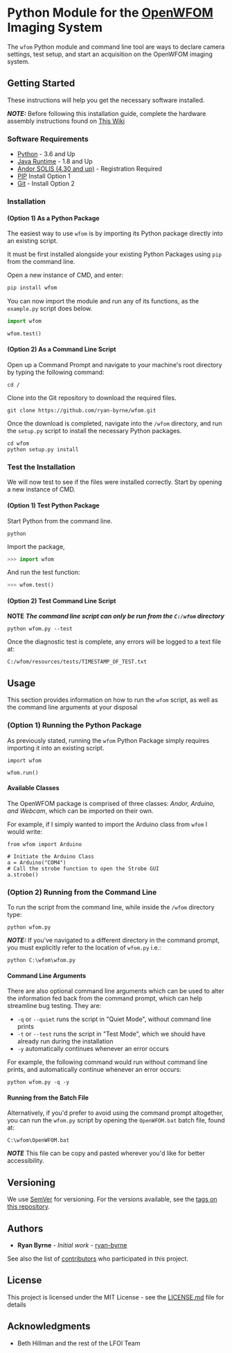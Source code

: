 # Python Module for the [OpenWFOM](https://hillmanlab.zuckermaninstitute.columbia.edu/content/optical-imaging-and-microscopy-development-and-dissemination) Imaging System

The ```wfom``` Python module and command line tool are ways to declare camera settings, test setup, and start an acquisition on the OpenWFOM imaging system.

## Getting Started

These instructions will help you get the necessary software installed.

***NOTE:*** Before following this installation guide, complete the hardware assembly instructions found on [This Wiki](https://github.com/ryan-byrne/wfom/wiki)

### Software Requirements

* [Python](https://www.python.org/downloads/) - 3.6 and Up
* [Java Runtime](https://java.com/en/download/) - 1.8 and Up
* [Andor SOLIS (4.30 and up)](http://my.andor.com/login.aspx) - Registration Required
* [PIP](https://pip.pypa.io/en/stable/installing/) Install Option 1
* [Git](https://git-scm.com/download/win) - Install Option 2

### Installation

#### (Option 1) As a Python Package

The easiest way to use ```wfom``` is by importing its Python package directly into an existing script.

It must be first installed alongside your existing Python Packages using ```pip``` from the command line.

Open a new instance of CMD, and enter:

``` cmd
pip install wfom
```

You can now import the module and run any of its functions, as the ```example.py``` script does below.

``` python
import wfom

wfom.test()
```

#### (Option 2) As a Command Line Script

Open up a Command Prompt and navigate to your machine's root directory by typing the following command:

```
cd /
```

Clone into the Git repository to download the required files.

```
git clone https://github.com/ryan-byrne/wfom.git
```

Once the download is completed, navigate into the ```/wfom``` directory, and run the ```setup.py``` script
to install the necessary Python packages.

```
cd wfom
python setup.py install
```

### Test the Installation

We will now test to see if the files were installed correctly. Start by opening a new instance of CMD.

#### (Option 1) Test Python Package

Start Python from the command line.

```
python
```

Import the package,

``` python
>>> import wfom
```

And run the test function:

``` python
>>> wfom.test()
```

#### (Option 2) Test Command Line Script

**NOTE** ***The command line script can only be run from the ```C:/wfom``` directory***

```
python wfom.py --test
```

Once the diagnostic test is complete, any errors will be logged to a text file at:

```
C:/wfom/resources/tests/TIMESTAMP_OF_TEST.txt
```

## Usage

This section provides information on how to run the ```wfom``` script, as well as the command line arguments at your disposal

### (Option 1) Running the Python Package

As previously stated, running the ```wfom``` Python Package simply requires importing it into an existing script.

```
import wfom

wfom.run()
```

#### Available Classes

The OpenWFOM package is comprised of three classes: *Andor, Arduino, and Webcam*, which can be imported on their own. 

For example, if I simply wanted to import the Arduino class from ```wfom``` I would write:

```
from wfom import Arduino

# Initiate the Arduino Class
a = Arduino("COM4")
# Call the strobe function to open the Strobe GUI
a.strobe()
```

### (Option 2) Running from the Command Line

To run the script from the command line, while inside the ```/wfom``` directory type:

```
python wfom.py
```

***NOTE:*** If you've navigated to a different directory in the command prompt, you must explicitly refer to the location of ```wfom.py``` i.e.:

```
python C:\wfom\wfom.py
```

#### Command Line Arguments

There are also optional command line arguments which can be used to alter the information fed back from the command prompt, which can help streamline bug testing. They are:

* ```-q``` or ```--quiet``` runs the script in "Quiet Mode", without command line prints
*  ```-t``` or ```--test``` runs the script in "Test Mode", which we should have already run during the installation
*  ```-y``` automatically continues whenever an error occurs

For example, the following command would run without command line prints, and automatically continue whenever an error occurs:

```
python wfom.py -q -y
```

#### Running from the Batch File

Alternatively, if you'd prefer to avoid using the command prompt altogether, you can run the ```wfom.py``` script by opening the ```OpenWFOM.bat``` batch file, found at:

```
C:\wfom\OpenWFOM.bat
```

***NOTE*** This file can be copy and pasted wherever you'd like for better accessibility.

## Versioning

We use [SemVer](http://semver.org/) for versioning. For the versions available, see the [tags on this repository](https://github.com/ryan-byrne/wfom/tags).

## Authors

* **Ryan Byrne** - *Initial work* - [ryan-byrne](https://github.com/ryan-byrne)

See also the list of [contributors](https://github.com/ryan-byrne/wfom/contributors) who participated in this project.

## License

This project is licensed under the MIT License - see the [LICENSE.md](LICENSE.md) file for details

## Acknowledgments

* Beth Hillman and the rest of the LFOI Team
